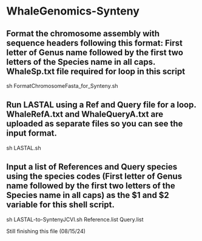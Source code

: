 # WhaleGenomics-Synteny

## Format the chromosome assembly with sequence headers following this format: First letter of Genus name followed by the first two letters of the Species name in all caps. WhaleSp.txt file required for loop in this script

  sh FormatChromosomeFasta_for_Synteny.sh

## Run LASTAL using a Ref and Query file for a loop. WhaleRefA.txt and WhaleQueryA.txt are uploaded as separate files so you can see the input format.

  sh LASTAL.sh

## Input a list of References and Query species using the species codes (First letter of Genus name followed by the first two letters of the Species name in all caps) as the $1 and $2 variable for this shell script.

sh LASTAL-to-SyntenyJCVI.sh Reference.list Query.list

Still finishing this file (08/15/24)
